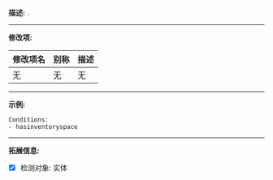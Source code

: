 **描述:** .

---

**修改项:**

| 修改项名  | 别称           | 描述                      |
| --------- | -------------- | ------------------------- |
| 无 | 无 | 无 |

---

**示例:**

```
Conditions:
- hasinventoryspace
```

---

**拓展信息:**

- [x] 检测对象: 实体